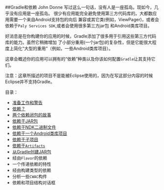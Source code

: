 ##Gradle和依赖
John Donne 写过这么一句话，没有人是一座孤岛。现如今，几乎没有应用是一座孤岛。
很少有应用能完全避免使用第三方代码库的。大都数应用需要一个来自Android支持包的向后
兼容或其它类(例如，ViewPager)，或者会依赖于`Paly Services SDK`,或者会使用很多第三方jar包
和Android类库项目。

好消息是在你构建你的应用的时候，Gradle添加了很多用于引用这些第三方代码库的能力。虽然它稍微增加
了小部分重用(一个jar包)的复杂性，但是它能很大程度上简化“大型的重用”（例如，一些Android类库项目）。

这章会概述你的应用可以拥有的“依赖”种类以及你该如何配置`Gradle`让其支持它们。

注意：这章所描述的项目不是能被Eclipse使用的，因为在写这部分内容的时候Eclipse并不支持Gradle。

目录：
* [准备工作和警告](/GradleandDependencies/PrerequisitesandWarning.md)
* [依赖？](/GradleandDependencies/Denpendencies.md)
* [两个依赖闭包的故事](/GradleandDependencies/ATaleofTwoDenpendenciesClosures.md)
* [依赖于JAR包](/GradleandDependencies/DenpendingUponaJAR.md)
* [依赖于NDK二进制文件](/GradleandDependencies/DependingNDKBinaries.md)
* [依赖于一个Android类库项目](/GradleandDependencies/DependingUponAndroidLibraryProject.md)
* [依赖于子项目](/GradleandDependencies/DependingUponSubProjects.md)
* [依赖于`Artifacts`](/GradleandDependencies/DependingUponArtifacts.md)
* [从Gradle创建JAR包](/GradleandDependencies/CreatingAdnroidJARsfromGradle.md)
* 经由`Flavor`的依赖
* 一个传递依赖的特性
* 经由构建类型的依赖
* 分析一些`CWAC`构件
* 依赖和项目结构对话框
